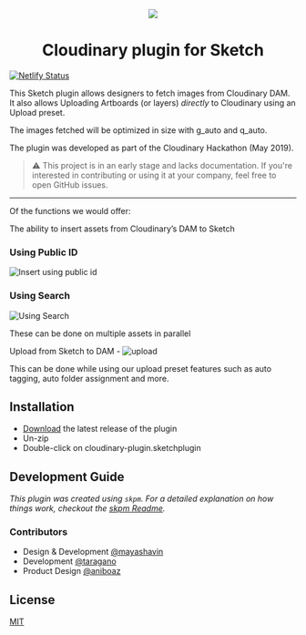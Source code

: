 
<p align="center">
<img src="https://res.cloudinary.com/mayashavin/image/upload/w_600/Screen_Shot_2019-05-27_at_11.58.32.png" />
</p>
  </p>
<h1 align="center"> Cloudinary plugin for Sketch</h1>

[![Netlify Status](https://api.netlify.com/api/v1/badges/9466625f-03ea-41d4-9500-5b35c64b3274/deploy-status)](https://app.netlify.com/sites/cloudinary-sketch-plugin/deploys)

This Sketch plugin allows designers to fetch images from Cloudinary DAM. It also allows Uploading Artboards (or layers) *directly* to Cloudinary using an Upload preset.

The images fetched will be optimized in size with g_auto and q_auto.

The plugin was developed as part of the Cloudinary Hackathon (May 2019).

> ⚠️ This project is in an early stage and lacks documentation. If you're interested in contributing or using it at your company, feel free to open GitHub issues.

------
Of the functions we would offer:

The ability to insert assets from Cloudinary’s DAM to Sketch

### Using Public ID 

![Insert using public id](https://res.cloudinary.com/boazz/video/upload/c_crop,w_1200,h_800/w_800,q_auto,e_accelerate,e_loop/sketch-demo/sketch_flow_insert.gif)

### Using Search
![Using Search](https://res.cloudinary.com/boazz/video/upload/c_crop,w_800,h_800,g_west,q_auto,e_accelerate:200,e_loop/sketch-demo/sketch_flow_insert-search_02.gif)

These can be done on multiple assets in parallel

Upload from Sketch to DAM  - ![upload](https://res.cloudinary.com/boazz/video/upload/w_800,q_auto,e_accelerate:400/e_loop,f_gif/sketch-demo/sketch_flow_upload.gif)

This can be done while using our upload preset features such as auto tagging, auto folder assignment and more.


## Installation

- [Download](../../releases/latest/download/cloudinary-plugin.sketchplugin.zip) the latest release of the plugin
- Un-zip
- Double-click on cloudinary-plugin.sketchplugin

## Development Guide

_This plugin was created using `skpm`. For a detailed explanation on how things work, checkout the [skpm Readme](https://github.com/skpm/skpm/blob/master/README.md)._

### Contributors

- Design & Development [@mayashavin](https://github.com/mayashavin)
- Development [@taragano](https://github.com/taragano)
- Product Design [@aniboaz](https://github.com/aniboaz)

## License
[MIT](LICENSE.md)
